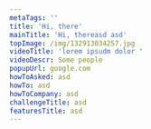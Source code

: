 ```yaml
---
metaTags: ''
title: 'Hi, there'
mainTitle: 'Hi, thereasd asd'
topImage: /img/132913034257.jpg
videoTitle: 'lorem ipsudm dolor '
videoDescr: Some people
popupUrl: google.com
howToAsked: asd
howTo: asd
howToCompany: asd
challengeTitle: asd
featuresTitle: asd
---
```


